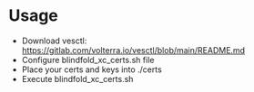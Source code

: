 # Usage
* Download vesctl: https://gitlab.com/volterra.io/vesctl/blob/main/README.md
* Configure blindfold_xc_certs.sh file
* Place your certs and keys into ./certs
* Execute blindfold_xc_certs.sh
